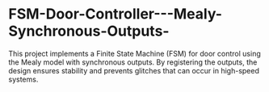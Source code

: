 # FSM-Door-Controller---Mealy-Synchronous-Outputs-
This project implements a Finite State Machine (FSM) for door control using the Mealy model with synchronous outputs. By registering the outputs, the design ensures stability and prevents glitches that can occur in high-speed systems. 
